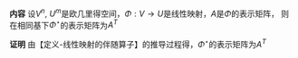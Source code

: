**内容**
设$V^n,\ U^m$是欧几里得空间，$\Phi:V\to U$是线性映射，$A$是$\Phi$的表示矩阵，
则在相同基下$\Phi^\star$的表示矩阵为$A^T$

**证明**
由【定义-线性映射的伴随算子】的推导过程得，$\Phi^\star$的表示矩阵为$A^T$
